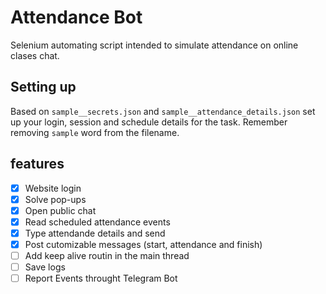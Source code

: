 # Attendance Bot

Selenium automating script intended to simulate attendance on online clases chat.

## Setting up

Based on `sample__secrets.json` and `sample__attendance_details.json` set up your login, session and schedule details for the task. Remember removing `sample` word from the filename.

## features
- [X] Website login
- [X] Solve pop-ups
- [X] Open public chat
- [X] Read scheduled attendance events
- [X] Type attendande details and send
- [X] Post cutomizable messages (start, attendance and finish)
- [ ] Add keep alive routin in the main thread
- [ ] Save logs
- [ ] Report Events throught Telegram Bot
